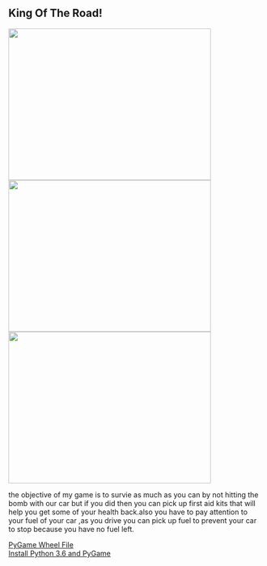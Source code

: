 <h2> King Of The Road!</h2>
<img src="https://github.com/jardelean7450/PyGame-Project/blob/master/GamePlan/1.1.PNG" width="400" height="300">
<img src="https://github.com/jardelean7450/PyGame-Project/blob/master/GamePlan/1.2.PNG" width="400" height="300">
<img src="https://github.com/jardelean7450/PyGame-Project/blob/master/GamePlan/1.3.PNG" width="400" height="300">
<p>the objective of my game is to survie as much as you can by not hitting the bomb with our car but if you did then you can pick up first aid kits that will help you get some of your health back.also you have to pay attention to your fuel of your car ,as you drive you can pick up fuel to prevent your car to stop because you have no fuel left.</p>
<a href="http://www.lfd.uci.edu/~gohlke/pythonlibs/#pygame">PyGame Wheel File</a>
<br>
<a href="https://youtu.be/_GikMdhAhv0">Install Python 3.6 and PyGame</a>
